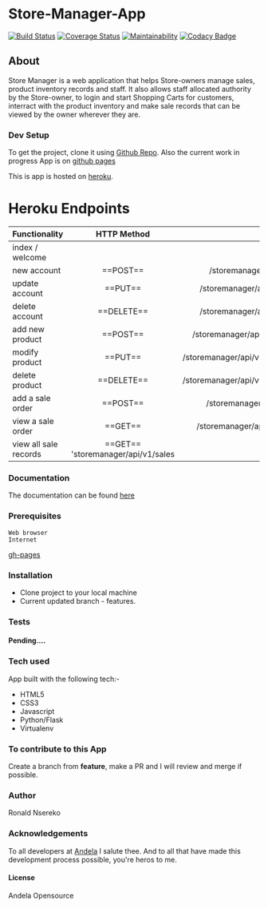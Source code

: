 # Store-Manager-App

[![Build Status](https://travis-ci.org/codjoero/Userprofile.svg?branch=user-register-160784779)](https://travis-ci.org/codjoero/Userprofile)
[![Coverage Status](https://coveralls.io/repos/github/codjoero/Store-Manager-App/badge.svg?branch=ch-project-adjustments-161335874)](https://coveralls.io/github/codjoero/Store-Manager-App?branch=ch-project-adjustments-161335874)
[![Maintainability](https://api.codeclimate.com/v1/badges/1cc0ea9fdebf640c8169/maintainability)](https://codeclimate.com/github/codjoero/Store-Manager-App/maintainability)
[![Codacy Badge](https://api.codacy.com/project/badge/Grade/6cc05ba8faff4376bcbf48bd0645c1c2)](https://www.codacy.com/app/codjoero/Store-Manager-App?utm_source=github.com&amp;utm_medium=referral&amp;utm_content=codjoero/Store-Manager-App&amp;utm_campaign=Badge_Grade)

## About

Store Manager is a web application that helps Store-owners manage sales, product inventory records and staff.
It also allows staff allocated authority by the Store-owner, to login and start Shopping Carts for customers, interract with the product inventory and make sale records that can be viewed by the owner wherever they are.

### Dev Setup

To get the project, clone it using [Github Repo](https://github.com/codjoero/Store-Manager-App). Also the current work in progress App is on [github pages](https://codjoero.github.io/Store-Manager-App/)

This is app is hosted on [heroku](https://thecodestoremanager-api-heroku.herokuapp.com/).

# Heroku Endpoints

| Functionality | HTTP Method | Endpoint    | 
|---------------|:-----------:|------------:|
| index / welcome |     | / |
| new account | ==POST== | /storemanager/api/v1/user |
| update account | ==PUT== | /storemanager/api/v1/user/id |
| delete account | ==DELETE== | /storemanager/api/v1/user/id |
| add new product | ==POST== | /storemanager/api/v1/products |
| modify product | ==PUT== | /storemanager/api/v1/products/id |
| delete product | ==DELETE== | /storemanager/api/v1/products/id |
| add a sale order | ==POST== | /storemanager/api/v1/sales |
| view a sale order | ==GET== | /storemanager/api/v1/sales/id |
| view all sale records | ==GET== 'storemanager/api/v1/sales |

### Documentation

The documentation can be found [here](https://documenter.getpostman.com/view/5459960/RWgxvFDm)

### Prerequisites

    Web browser
    Internet

[gh-pages](https://codjoero.github.io/Store-Manager-App/)

### Installation

* Clone project to your local machine
* Current updated branch - features.

### Tests
#### Pending....

### Tech used 
App built with the following tech:-
   * HTML5 
   * CSS3
   * Javascript
   * Python/Flask
   * Virtualenv

### To contribute to this App
Create a branch from **feature**, make a PR and I will review and merge if possible.
### Author
Ronald Nsereko
### Acknowledgements
To all developers at [Andela](https://andela.com) I salute thee. And to all that have made this development process possible, you're heros to me.

#### License
Andela Opensource